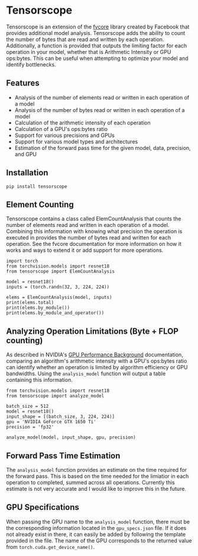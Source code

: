 # Tensorscope
Tensorscope is an extension of the [fvcore](https://github.com/facebookresearch/fvcore) library created by Facebook that provides additional model analysis. Tensorscope adds the ability to count the number of bytes that are read and written by each operation. Additionally, a function is provided that outputs the limiting factor for each operation in your model, whether that is Arithmetic Intensity or GPU ops:bytes. This can be useful when attempting to optimize your model and identify bottlenecks.

## Features
* Analysis of the number of elements read or written in each operation of a model
* Analysis of the number of bytes read or written in each operation of a model
* Calculation of the arithmetic intensity of each operation
* Calculation of a GPU's ops:bytes ratio
* Support for various precisions and GPUs
* Support for various model types and architectures
* Estimation of the forward pass time for the given model, data, precision, and GPU

## Installation
```
pip install tensorscope
```

## Element Counting
Tensorscope contains a class called ElemCountAnalysis that counts the number of elements read and written in each operation of a model. Combining this information with knowing what precision the operation is executed in provides the number of bytes read and written for each operation. See the fvcore documentation for more information on how it works and ways to extend it or add support for more operations.
```
import torch
from torchvision.models import resnet18
from tensorscope import ElemCountAnalysis

model = resnet18()
inputs = (torch.randn(32, 3, 224, 224))

elems = ElemCountAnalysis(model, inputs)
print(elems.total)
print(elems.by_module())
print(elems.by_module_and_operator())
```

## Analyzing Operation Limitations (Byte + FLOP counting)
As described in NVIDIA's [GPU Performance Background](https://docs.nvidia.com/deeplearning/performance/pdf/GPU-Performance-Background-User-Guide.pdf) documentation, comparing an algorithm's arithmetic intensity with a GPU's ops:bytes ratio can identify whether an operation is limited by algorithm efficiency or GPU bandwidths. Using the `analysis_model` function will output a table containing this information.
```
from torchvision.models import resnet18
from tensorscope import analyze_model

batch_size = 512
model = resnet18()
input_shape = [(batch_size, 3, 224, 224)]
gpu = 'NVIDIA GeForce GTX 1650 Ti'
precision = 'fp32'

analyze_model(model, input_shape, gpu, precision)
```

## Forward Pass Time Estimation
The `analysis_model` function provides an estimate on the time required for the forward pass. This is based on the time needed for the limiatior in each operation to completed, summed across all operations. Currently this estimate is not very accurate and I would like to improve this in the future.

## GPU Specifications
When passing the GPU name to the `analysis_model` function, there must be the corresponding information located in the `gpu_specs.json` file. If it does not already exist in there, it can easily be added by following the template provided in the file. The name of the GPU corresponds to the returned value from `torch.cuda.get_device_name()`.
